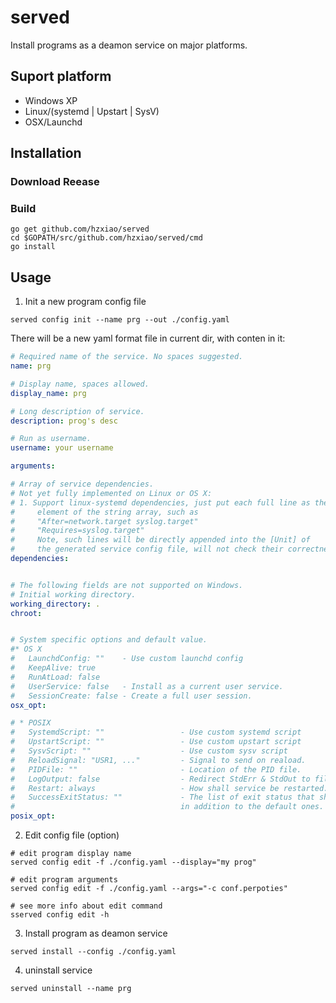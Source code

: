 # served

Install programs as a deamon service on major platforms.

## Suport platform

* Windows XP
* Linux/(systemd | Upstart | SysV)
* OSX/Launchd

## Installation

### Download Reease

### Build

```shell
go get github.com/hzxiao/served
cd $GOPATH/src/github.com/hzxiao/served/cmd
go install
```



## Usage

1. Init a new program config file

```shell
served config init --name prg --out ./config.yaml
```

There will be a new yaml format file in current dir, with conten in it:

```yaml
# Required name of the service. No spaces suggested.
name: prg

# Display name, spaces allowed.
display_name: prg

# Long description of service.
description: prog's desc

# Run as username.
username: your username

arguments:

# Array of service dependencies.
# Not yet fully implemented on Linux or OS X:
# 1. Support linux-systemd dependencies, just put each full line as the
#     element of the string array, such as
#     "After=network.target syslog.target"
#     "Requires=syslog.target"
#     Note, such lines will be directly appended into the [Unit] of
#     the generated service config file, will not check their correctness.
dependencies:


# The following fields are not supported on Windows.
# Initial working directory.
working_directory: .
chroot: 


# System specific options and default value.
#* OS X
#   LaunchdConfig: ""    - Use custom launchd config
#   KeepAlive: true
#   RunAtLoad: false
#   UserService: false   - Install as a current user service.
#   SessionCreate: false - Create a full user session.
osx_opt:

# * POSIX
#   SystemdScript: ""                 - Use custom systemd script
#   UpstartScript: ""                 - Use custom upstart script
#   SysvScript: ""                    - Use custom sysv script
#   ReloadSignal: "USR1, ..."         - Signal to send on reaload.
#   PIDFile: ""                       - Location of the PID file.
#   LogOutput: false                  - Redirect StdErr & StdOut to files.
#   Restart: always                   - How shall service be restarted.
#   SuccessExitStatus: ""             - The list of exit status that shall be considered as successful,
#                                     in addition to the default ones.
posix_opt:
```

2. Edit config file (option)

```shell
# edit program display name
served config edit -f ./config.yaml --display="my prog"

# edit program arguments
served config edit -f ./config.yaml --args="-c conf.perpoties"

# see more info about edit command
sserved config edit -h
```



3. Install program as deamon service

```shell
served install --config ./config.yaml
```



4. uninstall service

```shell
served uninstall --name prg
```

